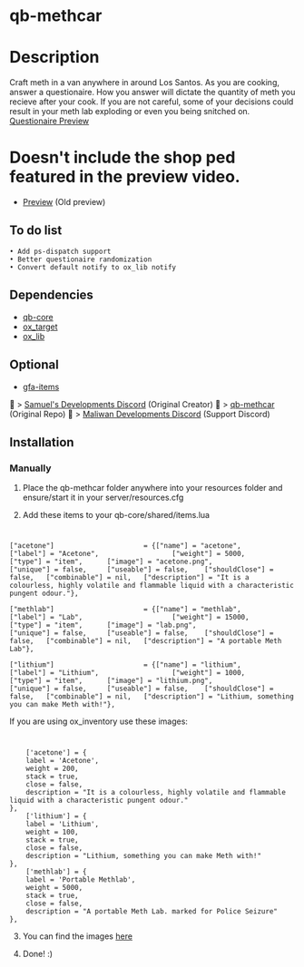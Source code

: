 # qb-methcar

# Description

Craft meth in a van anywhere in around Los Santos. As you are cooking, answer a questionaire. How you answer will dictate the quantity of meth you recieve after your cook. If you are not careful, some of your decisions could result in your meth lab exploding or even you being snitched on. [Questionaire Preview](https://i.imgur.com/WkRxIb9.png)

# Doesn't include the shop ped featured in the preview video.

- [Preview](https://www.youtube.com/watch?v=DxdVkQSX17I) (Old preview)

## To do list
    
    • Add ps-dispatch support
    • Better questionaire randomization
    • Convert default notify to ox_lib notify

## Dependencies
- [qb-core](https://github.com/qbcore-framework/qb-core)
- [ox_target](https://github.com/overextended/ox_target)
- [ox_lib](https://github.com/overextended/ox_lib)

## Optional
- [gfa-items](https://github.com/Griefa/gfa-items)

🔗 > [Samuel's Developments Discord](https://discord.gg/Tu94MCDDEa) (Original Creator)
🔗 > [qb-methcar](https://github.com/Samuels-Development/qb-methcar) (Original Repo)
🔗 > [Maliwan Developments Discord](https://discord.gg/9tqRdwsVpW) (Support Discord)

## Installation

### Manually
1. Place the qb-methcar folder anywhere into your resources folder and ensure/start it in your server/resources.cfg

2. Add these items to your qb-core/shared/items.lua
#

	["acetone"] 				 	 = {["name"] = "acetone", 			  			["label"] = "Acetone", 					["weight"] = 5000, 		["type"] = "item", 		["image"] = "acetone.png", 				["unique"] = false, 	["useable"] = false, 	["shouldClose"] = false,   ["combinable"] = nil,   ["description"] = "It is a colourless, highly volatile and flammable liquid with a characteristic pungent odour."},
  
	["methlab"] 				 	 = {["name"] = "methlab", 			  			["label"] = "Lab", 						["weight"] = 15000, 	["type"] = "item", 		["image"] = "lab.png", 					["unique"] = false, 	["useable"] = false, 	["shouldClose"] = false,   ["combinable"] = nil,   ["description"] = "A portable Meth Lab"},
  
	["lithium"] 				 	 = {["name"] = "lithium", 			  			["label"] = "Lithium", 					["weight"] = 1000, 		["type"] = "item", 		["image"] = "lithium.png", 				["unique"] = false, 	["useable"] = false, 	["shouldClose"] = false,   ["combinable"] = nil,   ["description"] = "Lithium, something you can make Meth with!"},

If you are using ox_inventory use these images:

#
    	['acetone'] = {
		label = 'Acetone',
		weight = 200,
		stack = true,
		close = false,
		description = "It is a colourless, highly volatile and flammable liquid with a characteristic pungent odour."
	},
    	['lithium'] = {
		label = 'Lithium',
		weight = 100,
		stack = true,
		close = false,
		description = "Lithium, something you can make Meth with!"
	},
    	['methlab'] = {
		label = 'Portable Methlab',
		weight = 5000,
		stack = true,
		close = false,
		description = "A portable Meth Lab. marked for Police Seizure"
	},



3. You can find the images [here](https://github.com/Griefa/gfa-items)

5. Done! :)
